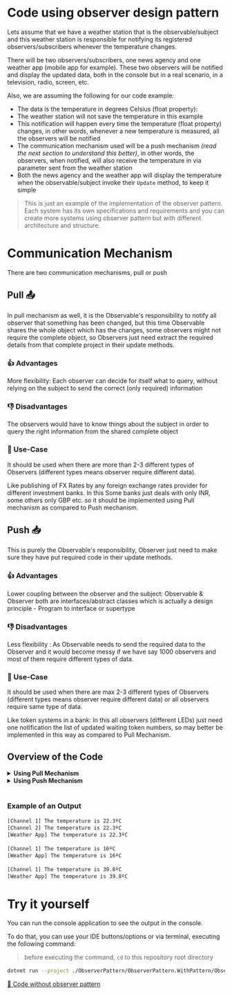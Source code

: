 # Code using observer design pattern

Lets assume that we have a weather station that is the observable/subject and this weather station is responsible for notifying its registered observers/subscribers whenever the temperature changes.

There will be two observers/subscribers, one news agency and one weather app (mobile app for example). These two observers will be notified and display the updated data, both in the console but in a real scenario, in a television, radio, screen, etc.

Also, we are assuming the following for our code example:
- The data is the temperature in degrees Celsius (float property):
- The weather station will not save the temperature in this example
- This notification will happen every time the temperature (float property) changes, in other words, whenever a new temperature is measured, all the observers will be notified
- The communication mechanism used will be a push mechanism _(read the next section to understand this better)_, in other words, the observers, when notified, will also receive the temperature in via parameter sent from the weather station
- Both the news agency and the weather app will display the temperature when the observable/subject invoke their `Update` method, to keep it simple

> This is just an example of the implementation of the observer pattern. Each system has its own specifications and requirements and you can create more systems using observer pattern but with different architecture and structure.

# Communication Mechanism

There are two communication mechanisms, pull or push

## Pull 📤

In pull mechanism as well, it is the Observable's responsibility to notify all observer that something has been changed, but this time Observable shares the whole object which has the changes, some observers might not require the complete object, so Observers just need extract the required details from that complete project in their update methods.

### 👍 Advantages

More flexibility: Each observer can decide for itself what to query, without relying on the subject to send the correct (only required) information

### 👎 Disadvantages

The observers would have to know things about the subject in order to query the right information from the shared complete object

### 👤 Use-Case

It should be used when there are more than 2-3 different types of Observers (different types means observer require different data).

Like publishing of FX Rates by any foreign exchange rates provider for different investment banks. In this Some banks just deals with only INR, some others only GBP etc. so it should be implemented using Pull mechanism as compared to Push mechanism.

## Push 📥

This is purely the Observable's responsibility, Observer just need to make sure they have put required code in their update methods.

### 👍 Advantages

Lower coupling between the observer and the subject: Observable & Observer both are interfaces/abstract classes which is actually a design principle - Program to interface or supertype

### 👎 Disadvantages

Less flexibility : As Observable needs to send the required data to the Observer and it would become messy if we have say 1000 observers and most of them require different types of data.

### 👤 Use-Case

It should be used when there are max 2-3 different types of Observers (different types means observer require different data) or all observers require same type of data.

Like token systems in a bank: In this all observers (different LEDs) just need one notification the list of updated waiting token numbers, so may better be implemented in this way as compared to Pull Mechanism.

## Overview of the Code

<details>
    <summary><b>Using Pull Mechanism</b></summary>

When using the pull mechanism, the Concrete Observer must have a reference to the Concrete Observable because the observer needs to select data from the observable and to do that, it needs to access its `GetState` method.

![Pull mechanism class diagram](../../.github/images/ObserverPattern/class-diagram-pull-mechanism.png)

`IObservable.cs`

```csharp
/// <summary>
/// Can be called ISubject
/// </summary>
public interface IObservable
{
    /// <summary>
    /// Register (add) an observer/subscriber
    /// </summary>
    /// <param name="observer"></param>
    void Register(IObserver observer);
    
    /// <summary>
    /// Unregister (remove) an observer/subscriber
    /// </summary>
    /// <param name="observer"></param>
    void Unregister(IObserver observer);
    
    /// <summary>
    /// Notify (broadcast) all the registered observers/subscribers
    /// </summary>
    void Notify();
}
```

`ConcreteObservable.cs`

```csharp
/// <summary>
/// Concrete observable
/// </summary>
public class ConcreteObservable : IObservable
{
    /// <summary>
    /// The list of observers/subscribers registered
    /// </summary>
    private readonly IList<IObserver> _observers;

    private object _data;

    public ConcreteObservable()
    {
        _observers = new List<IObserver>();
    }
    
    public void Register(IObserver observer)
    {
        _observers.Add(observer);
    }

    public void Unregister(IObserver observer)
    {
        _observers.Remove(observer);
    }

    public void Notify()
    {
        foreach (var observer in _observers)
        {
            observer.Update();
        }
    }

    public void SetData(object data)
    {
        _data = data;
        Notify();
    }

    public object GetData()
    {
        return _data;
    }
}
```

`IObserver.cs`

```csharp
/// <summary>
/// Can be called ISubscriber
/// </summary>
public interface IObserver
{
    /// <summary>
    /// Update the data using pull mechanism
    /// </summary>
    void Update();
}
```

`ConcreteObserver.cs`

```csharp
/// <summary>
/// Concrete observer
/// </summary>
public class ConcreteObserver : IObserver
{
    private readonly ConcreteObservable _observable;
    private readonly IDisplay _displayImplementation;

    public ConcreteObserver(ConcreteObservable observable, IDisplay displayImplementation)
    {
        _observable = observable;
        _displayImplementation = displayImplementation;
    }
    
    public void Update()
    {
        var data = _observable.GetData();
        
        Console.WriteLine($"Updated data: {data}");
    }
}
```

`Program.cs`

```csharp
using ObserverPattern.WithPattern;
using ObserverPattern.WithPattern.Implementations;

var weatherStation = new WeatherStation();
var displayTemperature = new DisplayTemperature();

var channel1 = new NewsAgency("Channel 1", weatherStation, displayTemperature);
weatherStation.Register(channel1);

var channel2 = new NewsAgency("Channel 2", weatherStation, displayTemperature);
weatherStation.Register(channel2);

var weatherApp = new WeatherApp(weatherStation, displayTemperature);
weatherStation.Register(weatherApp);

weatherStation.SetTemperature(22.3f);

// we can register and unregister a observer/subscriber whenever we want
// lets unregister channel2 for example
weatherStation.Unregister(channel2);
// now, the next temperature measurements will be displayed only in channel1 and weather app

weatherStation.SetTemperature(16);

weatherStation.SetTemperature(39.8f);
```

</details>

<details>
    <summary><b>Using Push Mechanism</b></summary>

Using the push mechanism, the concrete observer no longer needs to reference the concrete observable because the data is pushed from the observable to the observer in the method `Notify`.

![Pull mechanism class diagram](../../.github/images/ObserverPattern/class-diagram-push-mechanism.png)

`IObservable.cs`

```csharp
/// <summary>
/// Can be called ISubject
/// </summary>
public interface IObservable
{
    /// <summary>
    /// Register (add) an observer/subscriber
    /// </summary>
    /// <param name="observer"></param>
    void Register(IObserver observer);
    
    /// <summary>
    /// Unregister (remove) an observer/subscriber
    /// </summary>
    /// <param name="observer"></param>
    void Unregister(IObserver observer);
    
    /// <summary>
    /// Notify (broadcast) all the registered observers/subscribers
    /// </summary>
    void Notify(object data);
}
```

`ConcreteObservable.cs`

```csharp
/// <summary>
/// Concrete observable
/// </summary>
public class ConcreteObservable : IObservable
{
    /// <summary>
    /// The list of observers/subscribers registered
    /// </summary>
    private readonly IList<IObserver> _observers;

    private object _data;

    public ConcreteObservable()
    {
        _observers = new List<IObserver>();
    }
    
    public void Register(IObserver observer)
    {
        _observers.Add(observer);
    }

    public void Unregister(IObserver observer)
    {
        _observers.Remove(observer);
    }

    public void Notify(object data)
    {
        foreach (var observer in _observers)
        {
            observer.Update(data);
        }
    }

    public void SetData(object data)
    {
        _data = data;
        Notify(data);
    }
}
```

`IObserver.cs`

```csharp
/// <summary>
/// Can be called ISubscriber
/// </summary>
public interface IObserver
{
    /// <summary>
    /// Update the data using push mechanism
    /// </summary>
    void Update(object data);
}
```

`ConcreteObserver.cs`

```csharp
/// <summary>
/// Concrete observer
/// </summary>
public class ConcreteObserver : IObserver
{
    private readonly IDisplay _displayImplementation;

    public ConcreteObserver(IDisplay displayImplementation)
    {
        _displayImplementation = displayImplementation;
    }
    
    public void Update(object data)
    {
        Console.WriteLine($"Updated data: {data}");
    }
}
```

`Program.cs`

```csharp
using ObserverPattern.WithPattern;
using ObserverPattern.WithPattern.Implementations;

var weatherStation = new WeatherStation();
var displayTemperature = new DisplayTemperature();

var channel1 = new NewsAgency("Channel 1", displayTemperature);
weatherStation.Register(channel1);

var channel2 = new NewsAgency("Channel 2", displayTemperature);
weatherStation.Register(channel2);

var weatherApp = new WeatherApp(displayTemperature);
weatherStation.Register(weatherApp);

weatherStation.SetTemperature(22.3f);

// we can register and unregister a observer/subscriber whenever we want
// lets unregister channel2 for example
weatherStation.Unregister(channel2);
// now, the next temperature measurements will be displayed only in channel1 and weather app

weatherStation.SetTemperature(16);

weatherStation.SetTemperature(39.8f);
```

</details>

<br>

### Example of an Output

```
[Channel 1] The temperature is 22.3ºC
[Channel 2] The temperature is 22.3ºC
[Weather App] The temperature is 22.3ºC

[Channel 1] The temperature is 16ºC
[Weather App] The temperature is 16ºC

[Channel 1] The temperature is 39.8ºC
[Weather App] The temperature is 39.8ºC
```

# Try it yourself

You can run the console application to see the output in the console.

To do that, you can use your IDE buttons/options or via terminal, executing the following command:

> before executing the command, `cd` to this repository root directory

```bash
dotnet run --project ./ObserverPattern/ObserverPattern.WithPattern/ObserverPattern.WithPattern.csproj
```

[📄 Code without observer pattern](../ObserverPattern.WithoutPattern/README.md)